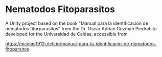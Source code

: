 # Nematodos Fitoparasitos

A Unity project based on the book "Manual para la identificación de nematodos fitorparasitos" from the Dr. Oscar Adrian Guzman Piedrahita developed for the Universidad de Caldas, accessible from

https://nicolas1912i.itch.io/manual-para-la-identificacin-de-nematodos-fitoparsitos
